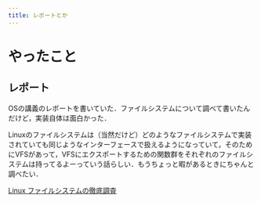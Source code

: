 ```yaml
---
title: レポートとか
---
```


# やったこと

## レポート

<script async src="//cdn.embedly.com/widgets/platform.js"></script>

OSの講義のレポートを書いていた．ファイルシステムについて調べて書いたんだけど，実装自体は面白かった．

Linuxのファイルシステムは（当然だけど）どのようなファイルシステムで実装されていても同じようなインターフェースで扱えるようになっていて，そのためにVFSがあって，VFSにエクスポートするための関数群をそれぞれのファイルシステムは持ってるよーっていう話らしい．もうちょっと暇があるときにちゃんと調べたい．

<a href="https://www.ibm.com/developerworks/jp/linux/library/l-linux-filesystem/index.html" class="embedly-card">Linux ファイルシステムの徹底調査</a>
